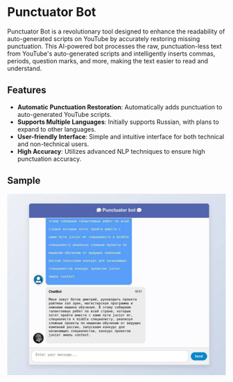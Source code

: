 # Punctuator Bot

Punctuator Bot is a revolutionary tool designed to enhance the readability of auto-generated scripts on YouTube by accurately restoring missing punctuation. This AI-powered bot processes the raw, punctuation-less text from YouTube's auto-generated scripts and intelligently inserts commas, periods, question marks, and more, making the text easier to read and understand.

## Features

- **Automatic Punctuation Restoration**: Automatically adds punctuation to auto-generated YouTube scripts.
- **Supports Multiple Languages**: Initially supports Russian, with plans to expand to other languages.
- **User-friendly Interface**: Simple and intuitive interface for both technical and non-technical users.
- **High Accuracy**: Utilizes advanced NLP techniques to ensure high punctuation accuracy.

## Sample

![sample](./imgs/xmpl.jpeg)
